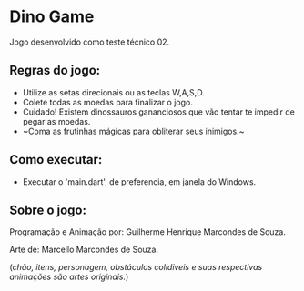 # Dino Game

Jogo desenvolvido como teste técnico 02.

## Regras do jogo:

* Utilize as setas direcionais ou as teclas W,A,S,D.
* Colete todas as moedas para finalizar o jogo.
* Cuidado! Existem dinossauros gananciosos que vão tentar te impedir de pegar as moedas.
* ~Coma as frutinhas mágicas para obliterar seus inimigos.~

## Como executar:

* Executar o 'main.dart', de preferencia, em janela do Windows.

## Sobre o jogo:

Programação e Animação por: Guilherme Henrique Marcondes de Souza.

Arte de: Marcello Marcondes de Souza.

(_chão, itens, personagem, obstáculos colidiveis e suas respectivas animações são artes originais._) 
